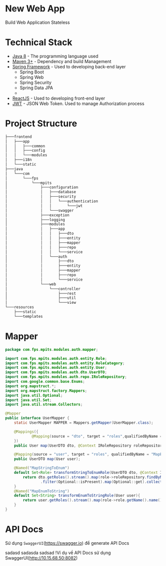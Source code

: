 # New Web App
Build Web Application Stateless
# Technical Stack
* [Java 8](https://www.java.com) - The programming language used
* [Maven 3+](https://maven.apache.org/) - Dependency and build Management
* [Spring Framework](https://spring.io/) - Used to developing back-end layer
    * Spring Boot
    * Spring Web
    * Spring Security
    * Spring Data JPA
    * 
* [ReactJS](https://reactjs.org/) - Used to developing front-end layer
* [JWT](https://jwt.io/) - JSON Web Token. Used to manage Authorization process
# Project Structure
```bash
├───frontend
│   ├───app
│   │   ├───common
│   │   ├───config
│   │   └───modules
│   ├───i18n
│   └───static
├───java
│   └───com
│       └───fps
│           └───mpits
│               ├───configuration
│               │   ├───database
│               │   ├───security
│               │   │   └───authentication
│               │   │       └───jwt
│               │   └───swagger
│               ├───exception
│               ├───logging
│               ├───modules
│               │   ├───app
│               │   │   ├───dto
│               │   │   ├───entity
│               │   │   ├───mapper
│               │   │   ├───repo
│               │   │   └───service
│               │   └───auth
│               │       ├───dto
│               │       ├───entity
│               │       ├───mapper
│               │       ├───repo
│               │       └───service
│               └───web
│                   └───controller
│                       ├───rest
│                       ├───util
│                       └───view
└───resources
    ├───static
    └───templates


```
# Mapper
```java
package com.fps.mpits.modules.auth.mapper;

import com.fps.mpits.modules.auth.entity.Role;
import com.fps.mpits.modules.auth.entity.RoleCategory;
import com.fps.mpits.modules.auth.entity.User;
import com.fps.mpits.modules.auth.dto.UserDTO;
import com.fps.mpits.modules.auth.repo.IRoleRepository;
import com.google.common.base.Enums;
import org.mapstruct.*;
import org.mapstruct.factory.Mappers;
import java.util.Optional;
import java.util.Set;
import java.util.stream.Collectors;

@Mapper
public interface UserMapper {
    static UserMapper MAPPER = Mappers.getMapper(UserMapper.class);

    @Mappings({
            @Mapping(source = "dto", target = "roles",qualifiedByName = {"MapStringToEnum"})
    })
    public User map(UserDTO dto, @Context IRoleRepository roleRepository);

    @Mapping(source = "user", target = "roles", qualifiedByName = "MapEnumToString")
    public UserDTO map(User user);

    @Named("MapStringToEnum")
    default Set<Role> transformStringToEnumRole(UserDTO dto, @Context IRoleRepository roleRepository){
        return dto.getRoles().stream().map(role->roleRepository.findByName(Enums.getIfPresent(RoleCategory.class,role).orNull()))
                .filter(Optional::isPresent).map(Optional::get).collect(Collectors.toSet());
    }
    @Named("MapEnumToString")
    default Set<String> transformEnumToStringRole(User user){
        return user.getRoles().stream().map(role->role.getName().name()).collect(Collectors.toSet());
    }
}
```
# API Docs
Sử dụng ``SwaggerUI``(https://swagger.io) để generate API Docs

sadasd
sadasda
sadsad
!Ví dụ về API Docs sử dụng SwaggerUI(http://10.15.68.50:8082)

